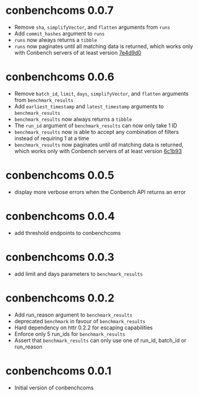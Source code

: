 # conbenchcoms 0.0.7
* Remove `sha`, `simplifyVector`, and `flatten` arguments from `runs`
* Add `commit_hashes` argument to `runs`
* `runs` now always returns a `tibble`
* `runs` now paginates until all matching data is returned, which works only with Conbench servers of at least version [7e4d9d0](https://github.com/conbench/conbench/commit/7e4d9d0)

# conbenchcoms 0.0.6
* Remove `batch_id`, `limit`, `days`, `simplifyVector`, and `flatten` arguments from `benchmark_results`
* Add `earliest_timestamp` and `latest_timestamp` arguments to `benchmark_results`
* `benchmark_results` now always returns a `tibble`
* The `run_id` argument of `benchmark_results` can now only take 1 ID
* `benchmark_results` now is able to accept any combination of filters instead of requiring 1 at a time
* `benchmark_results` now paginates until *all* matching data is returned, which works only with Conbench servers of at least version [6c1b93](https://github.com/conbench/conbench/commit/6c1b93)

# conbenchcoms 0.0.5
* display more verbose errors when the Conbench API returns an error

# conbenchcoms 0.0.4
* add threshold endpoints to conbenchcoms

# conbenchcoms 0.0.3
* add limit and days parameters to `benchmark_results`

# conbenchcoms 0.0.2

* Add run_reason argument to `benchmark_results`
* deprecated `benchmark` in favour of `benchmark_results`
* Hard dependency on httr 0.2.2 for escaping capabilities
* Enforce only 5 run_ids for `benchmark_results`
* Assert that `benchmark_results` can only use one of run_id, batch_id or run_reason

# conbenchcoms 0.0.1

* Initial version of conbenchcoms
